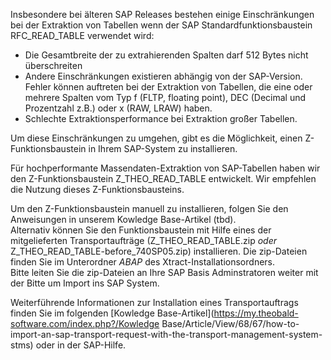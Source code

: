 Insbesondere bei älteren SAP Releases bestehen einige Einschränkungen bei der Extraktion von Tabellen wenn der SAP Standardfunktionsbaustein RFC_READ_TABLE verwendet wird:

- Die Gesamtbreite der zu extrahierenden Spalten darf 512 Bytes nicht überschreiten
- Andere Einschränkungen existieren abhängig von der SAP-Version. 
  Fehler können auftreten bei der Extraktion von Tabellen, die eine oder mehrere Spalten vom Typ f (FLTP, floating point), DEC (Decimal und Prozentzahl z.B.) oder x (RAW, LRAW) haben.
- Schlechte Extraktionsperformance bei Extraktion großer Tabellen.

Um diese Einschränkungen zu umgehen, gibt es die Möglichkeit, einen Z-Funktionsbaustein in Ihrem SAP-System zu installieren.

Für hochperformante Massendaten-Extraktion von SAP-Tabellen haben wir den Z-Funktionsbaustein Z_THEO_READ_TABLE entwickelt. 
Wir empfehlen die Nutzung dieses Z-Funktionsbausteins.

Um den Z-Funktionsbaustein manuell zu installieren, folgen Sie den Anweisungen in unserem Kowledge Base-Artikel (tbd).<br>
Alternativ können Sie den Funktionsbaustein mit Hilfe eines der mitgelieferten Transportaufträge (Z_THEO_READ_TABLE.zip *oder* Z_THEO_READ_TABLE-before_740SP05.zip) installieren. Die zip-Dateien finden Sie im Unterordner *ABAP* des Xtract-Installationsordners. <br>
Bitte leiten Sie die zip-Dateien an Ihre SAP Basis Adminstratoren weiter mit der Bitte um Import ins SAP System.

Weiterführende Informationen zur Installation eines Transportauftrags finden Sie im folgenden [Kowledge Base-Artikel](https://my.theobald-software.com/index.php?/Kowledge Base/Article/View/68/67/how-to-import-an-sap-transport-request-with-the-transport-management-system-stms) oder in der SAP-Hilfe.



